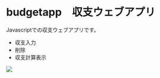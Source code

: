 # budgetapp　収支ウェブアプリ
Javascriptでの収支ウェブアプリです。
* 収支入力
* 削除
* 収支計算表示

[![](https://ibb.co/GsZ8L4w)](https://ibb.co/GsZ8L4w)
